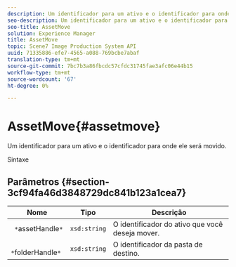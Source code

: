 ```yaml
---
description: Um identificador para um ativo e o identificador para onde ele será movido.
seo-description: Um identificador para um ativo e o identificador para onde ele será movido.
seo-title: AssetMove
solution: Experience Manager
title: AssetMove
topic: Scene7 Image Production System API
uuid: 71335886-efe7-4565-a088-769bcbe7abaf
translation-type: tm+mt
source-git-commit: 7bc7b3a86fbcdc57cfdc31745fae3afc06e44b15
workflow-type: tm+mt
source-wordcount: '67'
ht-degree: 0%

---
```



# AssetMove{#assetmove}

Um identificador para um ativo e o identificador para onde ele será movido.

Sintaxe

## Parâmetros {#section-3cf94fa46d3848729dc841b123a1cea7}

| Nome | Tipo | Descrição |
|---|---|---|
| ` *`assetHandle`*` | `xsd:string` | O identificador do ativo que você deseja mover. |
| ` *`folderHandle`*` | `xsd:string` | O identificador da pasta de destino. |

